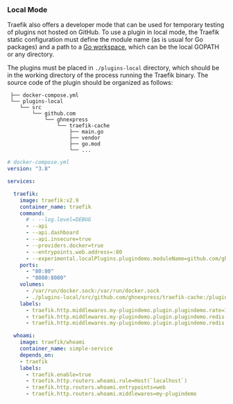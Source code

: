 ### Local Mode

Traefik also offers a developer mode that can be used for temporary testing of plugins not hosted on GitHub.
To use a plugin in local mode, the Traefik static configuration must define the module name (as is usual for Go packages) and a path to a [Go workspace](https://golang.org/doc/gopath_code.html#Workspaces), which can be the local GOPATH or any directory.

The plugins must be placed in `./plugins-local` directory,
which should be in the working directory of the process running the Traefik binary.
The source code of the plugin should be organized as follows:

```
 ├── docker-compose.yml
 └── plugins-local
    └── src
        └── github.com
            └── ghnexpress
                └── traefik-cache
                    ├── main.go
                    ├── vendor
                    ├── go.mod
                    └── ...

```

```yaml
# docker-compose.yml
version: "3.8"

services:

  traefik:
    image: traefik:v2.9
    container_name: traefik
    command:
      # - --log.level=DEBUG
      - --api
      - --api.dashboard
      - --api.insecure=true
      - --providers.docker=true
      - --entrypoints.web.address=:80
      - --experimental.localPlugins.plugindemo.moduleName=github.com/ghnexpress/traefik-cache
    ports:
      - "80:80"
      - "8080:8080"
    volumes:
      - /var/run/docker.sock:/var/run/docker.sock
      - ./plugins-local/src/github.com/ghnexpress/traefik-cache:/plugins-local/src/github.com/ghnexpress/traefik-cache
    labels:
      - traefik.http.middlewares.my-plugindemo.plugin.plugindemo.rate=1112
      - traefik.http.middlewares.my-plugindemo.plugin.plugindemo.redis.address=xxx
      - traefik.http.middlewares.my-plugindemo.plugin.plugindemo.redis.password=xxx

  whoami:
    image: traefik/whoami
    container_name: simple-service
    depends_on:
    - traefik
    labels:
      - traefik.enable=true
      - traefik.http.routers.whoami.rule=Host(`localhost`)
      - traefik.http.routers.whoami.entrypoints=web
      - traefik.http.routers.whoami.middlewares=my-plugindemo
```